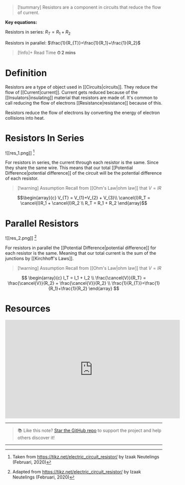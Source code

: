 
> [!summary]
Resistors are a component in circuits that reduce the flow of current.
> 
**Key equations:**
> 
Resistors in series:
$R_T =  R_1 + R_2$
> 
Resistors in parallel:
$\frac{1}{R_{T}}=\frac{1}{R_1}+\frac{1}{R_2}$

>[!info]+ Read Time
**⏱ 2 mins**

# Definition 
Resistors are a type of object used in [[Circuits|circuits]]. They reduce the flow of [[Current|current]]. Current gets reduced because of the [[Insulators|insulating]] material that resistors are made of. It's common to call reducing the flow of electrons [[Resistance|resistance]] because of this. 

Resistors reduce the flow of electrons by converting the energy of electron collisions into heat.

# Resistors In Series
![[res_1.png]]
[^1]

For resistors in series, the current through each resistor is the same. Since they share the same wire. This means that our total [[Potential Difference|potential difference]] of the circuit will be the potential difference of each resistor.

>[!warning] Assumption
Recall from [[Ohm's Law|ohm law]] that $V = IR$ 

$$\begin{array}{c} 
V_{T} = V_{1}+V_{2} + V_{3}\\
\cancel{I}R_T = \cancel{I}R_1 + \cancel{I}R_2 \\ 
R_T =  R_1 + R_2
\end{array}$$
# Parallel Resistors
![[res_2.png]]
[^2]

For resistors in parallel the [[Potential Difference|potential difference]] for each resistor is the same. Meaning that our total current is the sum of the junctions by [[Kirchhoff's Laws]].

>[!warning] Assumption
Recall from [[Ohm's Law|ohm law]] that $V = IR$ 

$$
\begin{array}{c}
I_T = I_1 + I_2 \\ 
\frac{\cancel{V}}{R_T} = \frac{\cancel{V}}{R_2} + \frac{\cancel{V}}{R_2} \\ 
\frac{1}{R_{T}}=\frac{1}{R_1}+\frac{1}{R_2} 
\end{array}
$$

# Resources
<iframe width="560" height="315" src="https://www.youtube.com/embed/yF7ADcRt_uA?si=xuuFL34LA-vKHOfU" title="YouTube video player" frameborder="0" allow="accelerometer; autoplay; clipboard-write; encrypted-media; gyroscope; picture-in-picture; web-share" referrerpolicy="strict-origin-when-cross-origin" allowfullscreen></iframe>


---

> 📚 Like this note? [Star the GitHub repo](https://github.com/rajeevphysics/Obsidian-MathMatter) to support the project and help others discover it!

---

[^1]: Taken from https://tikz.net/electric_circuit_resistor/ by  Izaak Neutelings (Februari, 2020) 

[^2]: Adapted from https://tikz.net/electric_circuit_resistor/ by  Izaak Neutelings (Februari, 2020)
